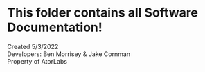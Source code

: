 # This folder contains all Software Documentation!

Created 5/3/2022                                                                                                                                                         
Developers: Ben Morrisey & Jake Cornman                                                                                                                                               
Property of AtorLabs          
